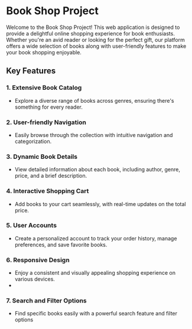 # Book Shop Project

Welcome to the Book Shop Project! This web application is designed to provide a delightful online shopping experience for book enthusiasts. Whether you're an avid reader or looking for the perfect gift, our platform offers a wide selection of books along with user-friendly features to make your book shopping enjoyable.

## Key Features

### 1. **Extensive Book Catalog**
   - Explore a diverse range of books across genres, ensuring there's something for every reader.

### 2. **User-friendly Navigation**
   - Easily browse through the collection with intuitive navigation and categorization.

### 3. **Dynamic Book Details**
   - View detailed information about each book, including author, genre, price, and a brief description.


### 4. **Interactive Shopping Cart**
   - Add books to your cart seamlessly, with real-time updates on the total price.

### 5. **User Accounts**
   - Create a personalized account to track your order history, manage preferences, and save favorite books.
### 6. **Responsive Design**
   - Enjoy a consistent and visually appealing shopping experience on various devices.
   - 
### 7. **Search and Filter Options**
   - Find specific books easily with a powerful search feature and filter options
